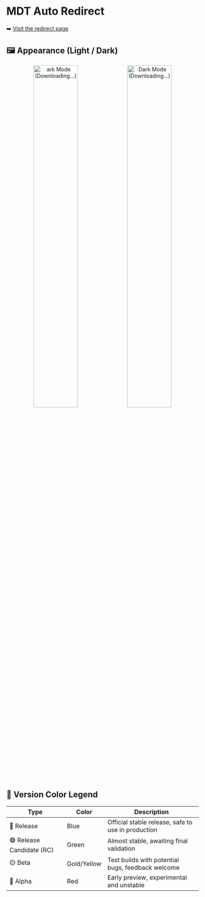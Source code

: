 # MDT Auto Redirect

➡️ [Visit the redirect page](https://lavalstudio.github.io/mdt/)

## 🖼️ Appearance (Light / Dark)

<p align="center">
  <img src="https://github.com/user-attachments/assets/4464a787-b270-4718-8d65-df080cb66768" alt="ark Mode (Downloading...)" width="48%" />
  <img src="https://github.com/user-attachments/assets/0674bf62-9058-4855-9ab3-a1a21316471c" alt="Dark Mode (Downloading...)" width="48%" />
</p>


## 🎨 Version Color Legend

| Type              | Color            | Description                                           |
|-------------------|------------------|-------------------------------------------------------|
| 🔵 Release         | Blue             | Official stable release, safe to use in production   |
| 🟢 Release Candidate (RC) | Green    | Almost stable, awaiting final validation             |
| 🟡 Beta            | Gold/Yellow      | Test builds with potential bugs, feedback welcome    |
| 🔴 Alpha           | Red              | Early preview, experimental and unstable             |
